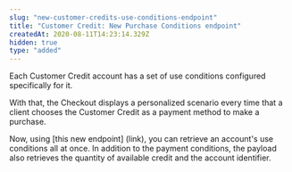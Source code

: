 ```yaml
---
slug: "new-customer-credits-use-conditions-endpoint"
title: "Customer Credit: New Purchase Conditions endpoint"
createdAt: 2020-08-11T14:23:14.329Z
hidden: true
type: "added"
---
```


Each Customer Credit account has a set of use conditions configured specifically for it. 

With that, the Checkout displays a personalized scenario every time that a client chooses the Customer Credit as a payment method to make a purchase.

Now, using [this new endpoint] (link), you can retrieve an account's use conditions all at once. In addition to the payment conditions, the payload also retrieves the quantity of available credit and the account identifier.